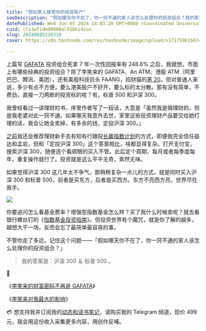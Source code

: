 ```yaml
---
title: "假如家人接管你的投资账户"
seoDescription: "假如哪天你不在了，你一窍不通的家人该怎么处理你的投资组合？我的答案是：沪深 300 ＆ 标普 500 。"
datePublished: Wed Jun 05 2024 14:03:20 GMT+0000 (Coordinated Universal Time)
cuid: clx1wfidm00060al91bki4zux
slug: 20240605220310
cover: https://cdn.hashnode.com/res/hashnode/image/upload/v1717596156740/daeb829c-6f61-42de-afe7-ed4309d89407.png

---
```


上篇写 [GAFATA](https://mp.weixin.qq.com/s?__biz=MzI3MzU5MDA1OQ==&mid=2247488491&idx=1&sn=b87bfc7d31ebeaeaa620c2b1b0ec8da4&chksm=eb21a1afdc5628b920c66bfa6c7fc9e7b342d2cd25054349b47db7394d1462e82d399f2a85b5&token=2921893&lang=zh_CN#rd) 投资组合死拿 7 年一次性回报率有 248.6% 之后，我就想，市面上有哪些经典的投资组合？除了李笑来的 GAFATA、An ATM、港股 ATM（阿里巴巴、腾讯、美团），还有美股科技巨头 FAANG，招财猫的[茅 20](https://mp.weixin.qq.com/s/RnCIQ8GFcuzd17pO7OfUbQ)。但对普通人来说，多少有点不方便，要么港美股户不好开，要么标的太分散。那有没有简单，不费劲，直接一刀两断的投资标的呢？有，标普 500 和沪深 300。

我曾经看过一讲理财的书，序里作者写了一段话，大意是「虽然我是搞理财的，但是我老婆对此一窍不通，如果哪天我意外去世，家里这些投资理财产品要交给她打理的话，我会让她全卖掉，有多余的钱，定投沪深 300。」

[之前](https://mp.weixin.qq.com/s?__biz=MzI3MzU5MDA1OQ==&mid=2247486602&idx=1&sn=0c3a5fcb810fa33ef4d75efc5e49b31c&chksm=eb21becedc5637d89e3b2b5b5d52f671ce8a9033fb900e5d24e4299e55742506f21217599fda#rd)我还会推荐理财新手去有知有行跟投[长赢指数计划](https://mp.weixin.qq.com/s/p4c7vb7i3Z0yPFvZkZc9CA)的方式，即便我完全信任益达和孟岩，但和「定投沪深 300」这个答案相比，啥都显得复杂。打开支付宝，搜索沪深 300，随便选个看顺眼的买入不管。此后定个周期，每月或者每季度每年，重复操作就行了。投资就是这么平平无奇，索然无味。

如果觉得沪深 300 这几年太不争气，那稍稍复杂一点儿的方式，就是同时买入沪深 300 和标普 500，前者是买东方，后者是买西方。东方不亮西方亮，世界尽在我手。

![](url)

你要追问怎么看基金费率？增强型指数基金怎么样？买了我什么时候卖呢？就去看银行螺丝钉的《[指数基金投资指南](https://mp.weixin.qq.com/s?__biz=MzI3MzU5MDA1OQ==&mid=2247486196&idx=1&sn=0ac8a9f458c407a0f6b1d00cc9b1026c&chksm=eb21b8b0dc5631a6d66db07d97b929f6da7eeaeaee8423e4cee323a6425f741f6eac35548b00#rd)》。但投资世界有个魔咒，就是你了解的越多，越想大干一场，反而会忘了最简单最容易的事。

不管你走了多远，记住这个问题——「假如哪天你不在了，你一窍不通的家人该怎么处理你的投资组合？」

> 我的答案是：沪深 300 ＆ 标普 500 。

🔗

《[李笑来的财富密码不再是 GAFATA](https://mp.weixin.qq.com/s?__biz=MzI3MzU5MDA1OQ==&mid=2247488491&idx=1&sn=b87bfc7d31ebeaeaa620c2b1b0ec8da4&chksm=eb21a1afdc5628b920c66bfa6c7fc9e7b342d2cd25054349b47db7394d1462e82d399f2a85b5&token=2921893&lang=zh_CN#rd)》

《[李笑来对我最大的影响](https://mp.weixin.qq.com/s?__biz=MzI3MzU5MDA1OQ==&mid=2247488481&idx=1&sn=8a3bee632df705f5c60a3530da2c827d&chksm=eb21a1a5dc5628b3e1b41b7b0716bb8894217fb189f799e528906af9c584c2a1b2379844773e&token=2921893&lang=zh_CN#rd)》

💳 想支持我并订阅我的[动态和读书笔记](https://mp.weixin.qq.com/s/A_yK10ktL8Nl7RzsnGwzEg)，请购买我的 Telegram 频道，现价 499 元，我会用这份收入采集更多内容，用创作反哺。
